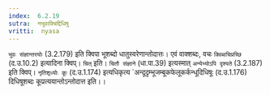 ```yaml
---
index:  6.2.19
sutra:  नभूवाक्चिद्दिधिषु
vritti:  nyasa
---
```


`भुवः संज्ञान्तरयोः` (3.2.179) इति क्विपा भूशब्दो धातुस्वरेणान्तोदात्तः। एवं वाक्शब्दः, वचः `क्विब्वचिप्रच्छि` (द.उ.10.2) इत्यादिना क्विप्। `चित्` इति। `चितौ संज्ञाने` (धा.पा.39) इत्यस्मात् `अन्येभ्योऽपि दृश्यते` (3.2.187) इति क्विप्। `नृतिशृध्योः कूः` (द.उ.1.174) इत्यधिकृत्य `अन्दूदृम्भूजम्बूकफेलूकर्कन्धूदिधिषूः (द.उ.1.176) दिधिषूशब्दः कूप्रत्ययान्तोऽन्तोदात्त इति।।

